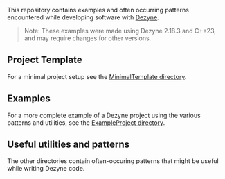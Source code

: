 This repository contains examples and often occurring patterns encountered while developing software with [Dezyne](https://dezyne.org/).

> Note: These examples were made using Dezyne 2.18.3 and C++23, and may require changes for other versions.

## Project Template

For a minimal project setup see the [MinimalTemplate directory](minimal-template).

## Examples

For a more complete example of a Dezyne project using the various patterns and utilities, see the [ExampleProject directory](example-project).

## Useful utilities and patterns

The other directories contain often-occuring patterns that might be useful while writing Dezyne code.